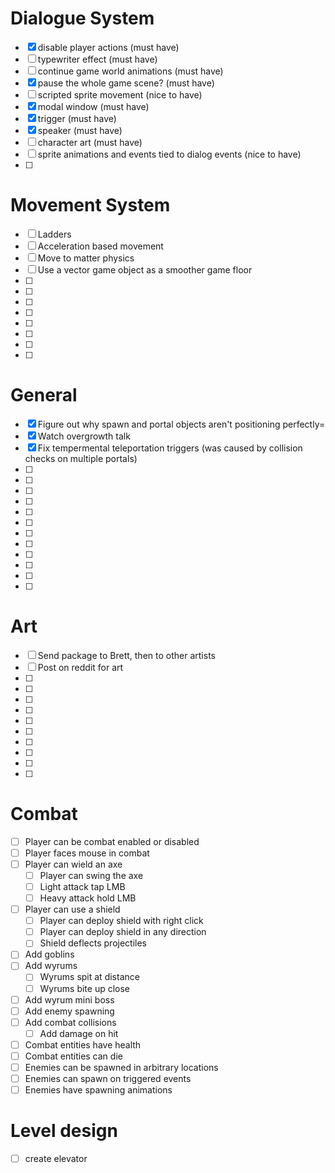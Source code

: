 # Dialogue System

- [x] disable player actions (must have)
- [ ] typewriter effect (must have)
- [ ] continue game world animations (must have)
- [x] pause the whole game scene? (must have)
- [ ] scripted sprite movement (nice to have)
- [x] modal window (must have)
- [x] trigger (must have)
- [x] speaker (must have)
- [ ] character art (must have)
- [ ] sprite animations and events tied to dialog events (nice to have)
- [ ] 

# Movement System

- [ ] Ladders
- [ ] Acceleration based movement
- [ ] Move to matter physics
- [ ] Use a vector game object as a smoother game floor
- [ ] 
- [ ] 
- [ ] 
- [ ] 
- [ ] 
- [ ] 
- [ ] 
- [ ] 

# General

- [x] Figure out why spawn and portal objects aren't positioning perfectly=
- [x] Watch overgrowth talk
- [x] Fix tempermental teleportation triggers (was caused by collision checks on multiple portals)
- [ ] 
- [ ] 
- [ ] 
- [ ] 
- [ ] 
- [ ] 
- [ ] 
- [ ] 
- [ ] 
- [ ] 
- [ ] 
- [ ] 

# Art

- [ ] Send package to Brett, then to other artists
- [ ] Post on reddit for art
- [ ] 
- [ ] 
- [ ] 
- [ ] 
- [ ] 
- [ ] 
- [ ] 
- [ ] 
- [ ] 
- [ ] 

# Combat

- [ ] Player can be combat enabled or disabled
- [ ] Player faces mouse in combat
- [ ] Player can wield an axe
    - [ ] Player can swing the axe
    - [ ] Light attack tap LMB
    - [ ] Heavy attack hold LMB
- [ ] Player can use a shield
    - [ ] Player can deploy shield with right click
    - [ ] Player can deploy shield in any direction
    - [ ] Shield deflects projectiles
- [ ] Add goblins
- [ ] Add wyrums
    - [ ] Wyrums spit at distance
    - [ ] Wyrums bite up close
- [ ] Add wyrum mini boss
- [ ] Add enemy spawning
- [ ] Add combat collisions
    - [ ] Add damage on hit
- [ ] Combat entities have health
- [ ] Combat entities can die
- [ ] Enemies can be spawned in arbitrary locations
- [ ] Enemies can spawn on triggered events
- [ ] Enemies have spawning animations

# Level design

- [ ] create elevator